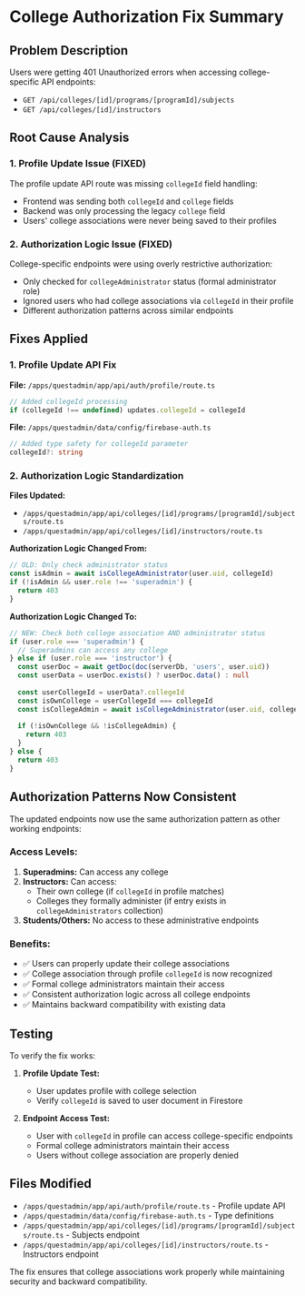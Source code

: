 # College Authorization Fix Summary

## Problem Description
Users were getting 401 Unauthorized errors when accessing college-specific API endpoints:
- `GET /api/colleges/[id]/programs/[programId]/subjects`
- `GET /api/colleges/[id]/instructors`

## Root Cause Analysis

### 1. Profile Update Issue (FIXED)
The profile update API route was missing `collegeId` field handling:
- Frontend was sending both `collegeId` and `college` fields
- Backend was only processing the legacy `college` field
- Users' college associations were never being saved to their profiles

### 2. Authorization Logic Issue (FIXED)
College-specific endpoints were using overly restrictive authorization:
- Only checked for `collegeAdministrator` status (formal administrator role)
- Ignored users who had college associations via `collegeId` in their profile
- Different authorization patterns across similar endpoints

## Fixes Applied

### 1. Profile Update API Fix
**File:** `/apps/questadmin/app/api/auth/profile/route.ts`
```typescript
// Added collegeId processing
if (collegeId !== undefined) updates.collegeId = collegeId
```

**File:** `/apps/questadmin/data/config/firebase-auth.ts`
```typescript
// Added type safety for collegeId parameter
collegeId?: string
```

### 2. Authorization Logic Standardization
**Files Updated:**
- `/apps/questadmin/app/api/colleges/[id]/programs/[programId]/subjects/route.ts`
- `/apps/questadmin/app/api/colleges/[id]/instructors/route.ts`

**Authorization Logic Changed From:**
```typescript
// OLD: Only check administrator status
const isAdmin = await isCollegeAdministrator(user.uid, collegeId)
if (!isAdmin && user.role !== 'superadmin') {
  return 403
}
```

**Authorization Logic Changed To:**
```typescript
// NEW: Check both college association AND administrator status
if (user.role === 'superadmin') {
  // Superadmins can access any college
} else if (user.role === 'instructor') {
  const userDoc = await getDoc(doc(serverDb, 'users', user.uid))
  const userData = userDoc.exists() ? userDoc.data() : null
  
  const userCollegeId = userData?.collegeId
  const isOwnCollege = userCollegeId === collegeId
  const isCollegeAdmin = await isCollegeAdministrator(user.uid, collegeId)
  
  if (!isOwnCollege && !isCollegeAdmin) {
    return 403
  }
} else {
  return 403
}
```

## Authorization Patterns Now Consistent

The updated endpoints now use the same authorization pattern as other working endpoints:

### Access Levels:
1. **Superadmins:** Can access any college
2. **Instructors:** Can access:
   - Their own college (if `collegeId` in profile matches)
   - Colleges they formally administer (if entry exists in `collegeAdministrators` collection)
3. **Students/Others:** No access to these administrative endpoints

### Benefits:
- ✅ Users can properly update their college associations
- ✅ College association through profile `collegeId` is now recognized
- ✅ Formal college administrators maintain their access
- ✅ Consistent authorization logic across all college endpoints
- ✅ Maintains backward compatibility with existing data

## Testing
To verify the fix works:

1. **Profile Update Test:**
   - User updates profile with college selection
   - Verify `collegeId` is saved to user document in Firestore

2. **Endpoint Access Test:**
   - User with `collegeId` in profile can access college-specific endpoints
   - Formal college administrators maintain their access
   - Users without college association are properly denied

## Files Modified
- `/apps/questadmin/app/api/auth/profile/route.ts` - Profile update API
- `/apps/questadmin/data/config/firebase-auth.ts` - Type definitions
- `/apps/questadmin/app/api/colleges/[id]/programs/[programId]/subjects/route.ts` - Subjects endpoint
- `/apps/questadmin/app/api/colleges/[id]/instructors/route.ts` - Instructors endpoint

The fix ensures that college associations work properly while maintaining security and backward compatibility.
